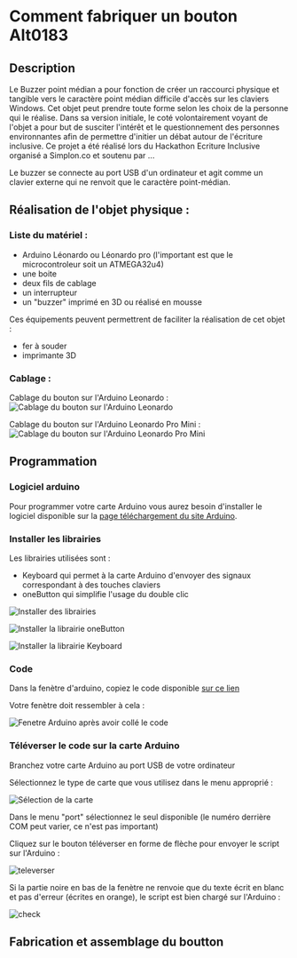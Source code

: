 # Comment fabriquer un bouton Alt0183

## Description
Le Buzzer point médian a pour fonction de créer un raccourci physique et tangible vers le caractère point médian difficile d'accès sur les claviers Windows.
Cet objet peut prendre toute forme selon les choix de la personne qui le réalise. Dans sa version initiale, le coté volontairement voyant de l'objet a pour but de susciter l'intérêt et le questionnement des personnes environnantes afin de permettre d'initier un débat autour de l'écriture inclusive.
Ce projet a été réalisé lors du Hackathon Ecriture Inclusive organisé a Simplon.co et soutenu par ...

Le buzzer se connecte au port USB d'un ordinateur et agit comme un clavier externe qui ne renvoit que le caractère point-médian.

## Réalisation de l'objet physique :

### Liste du matériel :
* Arduino Léonardo ou Léonardo pro (l'important est que le microcontroleur soit un ATMEGA32u4)
* une boite
* deux fils de cablage
* un interrupteur
* un "buzzer" imprimé en 3D ou réalisé en mousse

Ces équipements peuvent permettrent de faciliter la réalisation de cet objet :
* fer à souder 
* imprimante 3D

### Cablage :
Cablage du bouton sur l'Arduino Leonardo :
![Cablage du bouton sur l'Arduino Leonardo ](Images/wiring_leo.png)

Cablage du bouton sur l'Arduino Leonardo Pro Mini :
![Cablage du bouton sur l'Arduino Leonardo Pro Mini](Images/wiring_leo_pro.png)
## Programmation 

### Logiciel arduino
Pour programmer votre carte Arduino vous aurez besoin d'installer le logiciel disponible sur la [page téléchargement du site Arduino](https://www.arduino.cc/en/Main/Software).

### Installer les librairies 
Les librairies utilisées sont :
* Keyboard qui permet à la carte Arduino d'envoyer des signaux correspondant à des touches claviers
* oneButton qui simplifie l'usage du double clic

![Installer des librairies](Images/inclurebiblio.png)

![Installer la librairie oneButton](Images/oneButton.PNG)

![Installer la librairie Keyboard](Images/keyboard.PNG)

### Code
Dans la fenètre d'arduino, copiez le code disponible [sur ce lien](Arduino/Buzzer/Buzzer.ino)

Votre fenètre doit ressembler à cela :

![Fenetre Arduino après avoir collé le code](Images/arduino.PNG)

### Téléverser le code sur la carte Arduino 

Branchez votre carte Arduino au port USB de votre ordinateur

Sélectionnez le type de carte que vous utilisez dans le menu approprié :

![Sélection de la carte](Images/carte.png)

Dans le menu "port" sélectionnez le seul disponible (le numéro derrière COM peut varier, ce n'est pas important)

Cliquez sur le bouton téléverser en forme de flèche pour envoyer le script sur l'Arduino :

![televerser](Images/televerser.PNG)

Si la partie noire en bas de la fenètre ne renvoie que du texte écrit en blanc et pas d'erreur (écrites en orange), le script est bien chargé sur l'Arduino : 

![check](Images/check.PNG)

## Fabrication et assemblage du boutton

